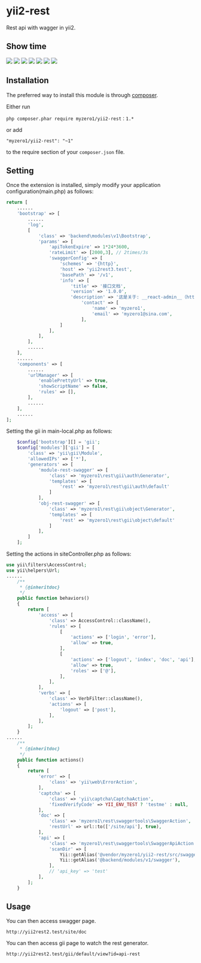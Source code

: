 yii2-rest
========================

Rest api with wagger in yii2.

Show time
------------

![](https://github.com/myzero1/show-time/blob/master/yii2-rest/screenshot/201.png)
![](https://github.com/myzero1/show-time/blob/master/yii2-rest/screenshot/202.png)
![](https://github.com/myzero1/show-time/blob/master/yii2-rest/screenshot/203.png)
![](https://github.com/myzero1/show-time/blob/master/yii2-rest/screenshot/204.png)
![](https://github.com/myzero1/show-time/blob/master/yii2-rest/screenshot/205.png)
![](https://github.com/myzero1/show-time/blob/master/yii2-rest/screenshot/206.png)
![](https://github.com/myzero1/show-time/blob/master/yii2-rest/screenshot/207.png)

Installation
------------

The preferred way to install this module is through [composer](http://getcomposer.org/download/).

Either run

```
php composer.phar require myzero1/yii2-rest：1.*
```

or add

```
"myzero1/yii2-rest": "~1"
```

to the require section of your `composer.json` file.



Setting
-----

Once the extension is installed, simply modify your application configuration(main.php) as follows:

```php
return [
    ......
    'bootstrap' => [
        ......
        'log',
        [
            'class' => 'backend\modules\v1\Bootstrap',
            'params' => [
                'apiTokenExpire' => 1*24*3600,      
                'rateLimit' => [2000,3], // 2times/3s 
                'swaggerConfig' => [
                    'schemes' => '{http}',
                    'host' => 'yii2rest3.test',
                    'basePath' => '/v1',
                    'info' => [
                        'title' => '接口文档',
                        'version' => '1.0.0',
                        'description' => '这是关于: __react-admin__（https://github.com/marmelab/react-admin/tree/master/packages/ra-data-simple-rest）的rest api',
                            'contact' => [
                                'name' => 'myzero1',
                                'email' => 'myzero1@sina.com',
                            ],
                    ]
                ],
            ],
        ],
        ......
    ],
    ......
    'components' => [
        ......
        'urlManager' => [
            'enablePrettyUrl' => true,
            'showScriptName' => false,
            'rules' => [],
        ],
        ......
    ],
    ......
];
```

Setting the gii in main-local.php as follows:

```php
    $config['bootstrap'][] = 'gii';
    $config['modules']['gii'] = [
        'class' => 'yii\gii\Module',
        'allowedIPs' => ['*'],
        'generators' => [
            'module-rest-swagger' => [
                'class' => 'myzero1\rest\gii\auth\Generator',
                'templates' => [
                    'rest' => 'myzero1\rest\gii\auth\default'
                ]
            ],
            'obj-rest-swagger' => [
                'class' => 'myzero1\rest\gii\object\Generator',
                'templates' => [
                    'rest' => 'myzero1\rest\gii\object\default'
                ]
            ],
        ]
    ];
```


Setting the actions in siteController.php as follows:

```php
use yii\filters\AccessControl;
use yii\helpers\Url;
......
    /**
     * {@inheritdoc}
     */
    public function behaviors()
    {
        return [
            'access' => [
                'class' => AccessControl::className(),
                'rules' => [
                    [
                        'actions' => ['login', 'error'],
                        'allow' => true,
                    ],
                    [
                        'actions' => ['logout', 'index', 'doc', 'api'],
                        'allow' => true,
                        'roles' => ['@'],
                    ],
                ],
            ],
            'verbs' => [
                'class' => VerbFilter::className(),
                'actions' => [
                    'logout' => ['post'],
                ],
            ],
        ];
    }
......
    /**
     * {@inheritdoc}
     */
    public function actions()
    {
        return [
            'error' => [
                'class' => 'yii\web\ErrorAction',
            ],
            'captcha' => [
                'class' => 'yii\captcha\CaptchaAction',
                'fixedVerifyCode' => YII_ENV_TEST ? 'testme' : null,
            ],
            'doc' => [
                'class' => 'myzero1\rest\swaggertools\SwaggerAction',
                'restUrl' => url::to(['/site/api'], true),
            ],
            'api' => [
                'class' => 'myzero1\rest\swaggertools\SwaggerApiAction',
                'scanDir' => [
                    Yii::getAlias('@vendor/myzero1/yii2-rest/src/swaggertools/config'),
                    Yii::getAlias('@backend/modules/v1/swagger'),
                ],
                // 'api_key' => 'test'
            ],
        ];
    }
```

Usage
-----

You can then access swagger page.

```
http://yii2rest2.test/site/doc
```


You can then access gii page to watch the rest generator.

```
http://yii2rest2.test/gii/default/view?id=api-rest
```